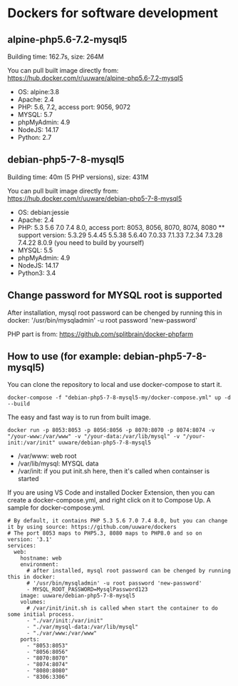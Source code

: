 # Dockers for software development

## alpine-php5.6-7.2-mysql5
Building time: 162.7s, size: 264M

You can pull built image directly from: https://hub.docker.com/r/uuware/alpine-php5.6-7.2-mysql5

* OS: alpine:3.8
* Apache: 2.4
* PHP: 5.6, 7.2, access port: 9056, 9072
* MYSQL: 5.7
* phpMyAdmin: 4.9
* NodeJS: 14.17
* Python: 2.7

## debian-php5-7-8-mysql5
Building time: 40m (5 PHP versions), size: 431M

You can pull built image directly from: https://hub.docker.com/r/uuware/debian-php5-7-8-mysql5


* OS: debian:jessie
* Apache: 2.4
* PHP: 5.3 5.6 7.0 7.4 8.0, access port: 8053, 8056, 8070, 8074, 8080
** support version: 5.3.29 5.4.45 5.5.38 5.6.40 7.0.33 7.1.33 7.2.34 7.3.28 7.4.22 8.0.9 (you need to build by yourself)
* MYSQL: 5.5
* phpMyAdmin: 4.9
* NodeJS: 14.17
* Python3: 3.4

## Change password for MYSQL root is supported
After installation, mysql root password can be chenged by running this in docker:
'/usr/bin/mysqladmin' -u root password 'new-password'

PHP part is from:
https://github.com/splitbrain/docker-phpfarm

## How to use (for example: debian-php5-7-8-mysql5)
You can clone the repository to local and use docker-compose to start it.

`docker-compose -f "debian-php5-7-8-mysql5-my/docker-compose.yml" up -d --build`

The easy and fast way is to run from built image.

`docker run -p 8053:8053 -p 8056:8056 -p 8070:8070 -p 8074:8074 -v "/your-www:/var/www" -v "/your-data:/var/lib/mysql" -v "/your-init:/var/init" uuware/debian-php5-7-8-mysql5`

* /var/www: web root
* /var/lib/mysql: MYSQL data
* /var/init: if you put init.sh here, then it's called when containser is started

If you are using VS Code and installed Docker Extension, then you can create a docker-compose.yml, and right click on it to Compose Up.
A sample for docker-compose.yml.

```
# By default, it contains PHP 5.3 5.6 7.0 7.4 8.0, but you can change it by using source: https://github.com/uuware/dockers
# The port 8053 maps to PHP5.3, 8080 maps to PHP8.0 and so on
version: '3.1'
services:
  web:
    hostname: web
    environment:
      # after installed, mysql root password can be chenged by running this in docker:
      # '/usr/bin/mysqladmin' -u root password 'new-password'
      - MYSQL_ROOT_PASSWORD=MysqlPassword123
    image: uuware/debian-php5-7-8-mysql5
    volumes:
      # /var/init/init.sh is called when start the container to do some initial process.
      - "./var/init:/var/init"
      - "./var/mysql-data:/var/lib/mysql"
      - "./var/www:/var/www"
    ports:
      - "8053:8053"
      - "8056:8056"
      - "8070:8070"
      - "8074:8074"
      - "8080:8080"
      - "8306:3306"
```
